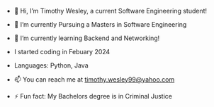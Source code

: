 - 👋 Hi, I’m Timothy Wesley, a current Software Engineering student!
- 👀 I’m currently Pursuing a Masters in Software Engineering 
- 🌱 I’m currently learning Backend and Networking!
- I started coding in Febuary 2024
- Languages: Python, Java

- 📫 You can reach me at timothy.wesley99@yahoo.com
- ⚡ Fun fact: My Bachelors degree is in Criminal Justice 

<!---
Timwes21/Timwes21 is a ✨ special ✨ repository because its `README.md` (this file) appears on your GitHub profile.
You can click the Preview link to take a look at your changes.
--->
